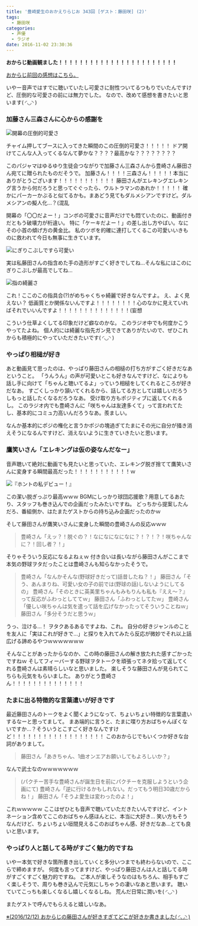 ```yaml
---
title: '豊崎愛生のおかえりらじお 343回 [ゲスト：藤田咲] (2)'
tags:
  - 藤田咲
categories:
  - 声優
  - ラジオ
date: 2016-11-02 23:30:36
---
```


**おからじ動画観ました！！！！！！！！！！！！！！！！！！！！！！！**

[おからじ前回の感想はこちら。](/sblog/2016/10/29/okaraji/ "豊崎愛生のおかえりらじお 343回 [ゲスト：藤田咲]")

いやー音声ではすでに聴いていたし可愛さに耐性ついてるつもりでいたんですけど、圧倒的な可愛さの前には無力でした。
なので、改めて感想を書きたいと思います( ◜◡◝ )

### 加藤さん三森さんに心からの感謝を

![開幕の圧倒的可愛さ](/sblog/img/20161027_okaraji01.jpg)

チャイム押してブースに入ってきた瞬間のこの圧倒的可愛さ！！！！！
ドア開けてこんな人入ってくるなんて夢かな？？？？最高かな？？？？？？？？

このパジャマはゆるゆり生徒会つながりで加藤さん三森さんから豊崎さん藤田さん宛てに贈られたものだそうで。
加藤さん！！！！三森さん！！！！！本当にありがとうございます！！！！！！！！！！！
藤田さんがエレキングエレキング言うから何だろうと思ってぐぐったら、ウルトラマンのあれか！！！！！
確かにパーカーかぶると似てるかも。まあどう見てもダルメシアンですけど。ダルメシアンの擬人化…？(混乱

開幕の「〇〇だよー！」コンボの可愛さに音声だけでも悶ていたのに、動画付きだともう破壊力が桁違い。
特に「ケーキだよー！」の差し出し方やばい。なにその小首の傾げ方の黄金比。
私のツボを的確に連打してくるこの可愛いいきものに救われて今日も無事に生きています。

![にぎりこぶしですら可愛い](/sblog/img/20161027_okaraji06.jpg)

実は私藤田さんの指含めた手の造形がすごく好きでしてね…そんな私にはこのにぎりこぶしが最高でしてね…

![指の綺麗さ](/sblog/img/20161027_okaraji07.jpg)

これ！ここのこの指具合(?)がめちゃくちゃ綺麗で好きなんですよ。
え、よく見えない？
低画質とか関係ないんですよ！！！！！！！！心のなかに見えていればそれでいいんですよ！！！！！！！！！！！！！！(妄想

こういう仕草よくしてる印象だけど癖なのかな。
このラジオ中でも何度かこうやってたよね。
個人的には綺麗な指先ガン見できてありがたいので、ぜひこれからも積極的にやっていただきたいです( ◜◡◝ )

### やっぱり相槌が好き

あと動画見て思ったのは、やっぱり藤田さんの相槌の打ち方がすごく好きだなあということ。
「うんうん」の声が可愛いとこも好きなんですけど、なによりも話し手に向けて「ちゃんと聴いてるよ」っていう相槌をしてくれるところが好きだなあ。
すごくしっかり頷いてくれるから、話してる方としては嬉しいだろうしもっと話したくなるだろうなあ。
受け取り方もポジティブに返してくれるし。
このラジオ内でも豊崎さんに「咲ちゃんは友達多くて」って言われてたし、基本的にコミュ力高いんだろうなあ。羨ましい。

なんか基本的にポジの権化と言うかポジの塊過ぎてたまにその光に自分が掻き消えそうになるんですけど、消えないように生きていきたいと思います。

### 鷹笑いさん「エレキングは仮の姿なんだなー」

音声聴いて絶対に動画でも見たいと思っていた、エレキング脱ぎ捨てて鷹笑いさんに変身する瞬間最高だった！！！！！！！！！！！ｗ

![『ホントの私デビュー！』](/sblog/img/20161027_okaraji05.jpg)

この潔い脱ぎっぷり最高ｗｗｗ
BGMにしっかり球団応援歌？用意してるあたり、スタッフも巻き込んでの企画だったみたいですね。
どっちから提案したんだろ、番組側か、はたまたゲストからの持ち込み企画だったのかｗ

そして藤田さんが鷹笑いさんに変身した瞬間の豊崎さんの反応ｗｗｗ

> 豊崎さん「えッ？！脱ぐの？！なになになになに？！？！？！咲ちゃんなに？！回し者？！」

そりゃそういう反応になるよねぇｗ
付き合いは長いながら藤田さんがここまで本気の野球ヲタだったことは豊崎さんも知らなかったそうで。

> 豊崎さん「なんかそんな(野球好きだって)話昔したね？！」
> 藤田さん「そう、あんまりね、可愛い女の子の前では(野球の話)しないようにしてるの」
> 豊崎さん「そのときに英美里ちゃんもみもりんも私も『ええ～？』って反応がふわっとしててｗ」
> 藤田さん「ふわっとしてたｗ」
> 豊崎さん「優しい咲ちゃんは気を遣って話を広げなかったってそういうことねｗ」
> 藤田さん「多分そうだと思うｗ」

うっ、泣ける…！
ヲタクあるあるですよね、これ。
自分の好きジャンルのことを友人に「実はこれが好きで…」と探りを入れてみたら反応が微妙でそれ以上話広げる諦めるやつｗｗｗｗｗｗｗ

そんなことがあったからなのか、この時の藤田さんの解き放たれた感すごかったですねｗ
そしてフィーバーする野球ヲタトークを頑張ってネタ拾って返してくれる豊崎さんは素晴らしいなと思いました。
楽しそうな藤田さんが見られてこちらも元気をもらいました。
ありがとう豊崎さん！！！！！！！！！！！！！！

### たまに出る特徴的な言葉遣いが好きです

最近藤田さんのトークをよく聞くようになって、ちょいちょい特徴的な言葉遣いするなーと思ってまして。
まあ端的に言うと、たまに喋り方おばちゃんぽくないですか…？そういうとこすごく好きなんですけど！！！！！！！！！！！！！！！！！！
このおからじでもいくつか好きな台詞がありまして。

> 藤田さん「あきちゃん、1曲オンエアお願いしてもよろしいか？」

なんで武士なのｗｗｗｗｗｗｗ

> (パクチー苦手な豊崎さんが誕生日を前にパクチーを克服しようという企画にて)
> 豊崎さん「逆に行けるかもしれない。だってもう明日30歳だからね！」
> 藤田さん「そうよ愛生は変わったのよ！」

これｗｗｗｗｗ
ここはぜひとも音声で聴いていただきたいんですけど、イントネーション含めてここのおばちゃん感ほんとに、本当に大好き…
笑い方もそうなんだけど、ちょいちょい垣間見えるこのおばちゃん感、好きだなあ…とても良いと思います。

### やっぱり人と話してる時がすごく魅力的ですね

いやー本気で好きな箇所書き出していくと多分いつまでも終わらないので、ここらで締めますが。
何度も言ってますけど、やっぱり藤田さんは人と話してる時がすごくすごく魅力的ですね。
ご本人が楽しそうなのはもちろん、相手もすごく楽しそうで、周りも巻き込んで元気にしちゃうの凄いなあと思います。
聴いていてこっちも楽しくなるし嬉しくなるしね。
荒んだ日常に潤いを( ◜◡◝ )

またゲストで呼んでもらえると嬉しいなあ。

 [※(2016/12/12) おからじの藤田さんが好きすぎてどこが好きか書きました( ◜◡◝ )](/sblog/2016/12/12/okaraji-3/ "豊崎愛生のおかえりらじお 343回 [ゲスト：藤田咲] (3)")
